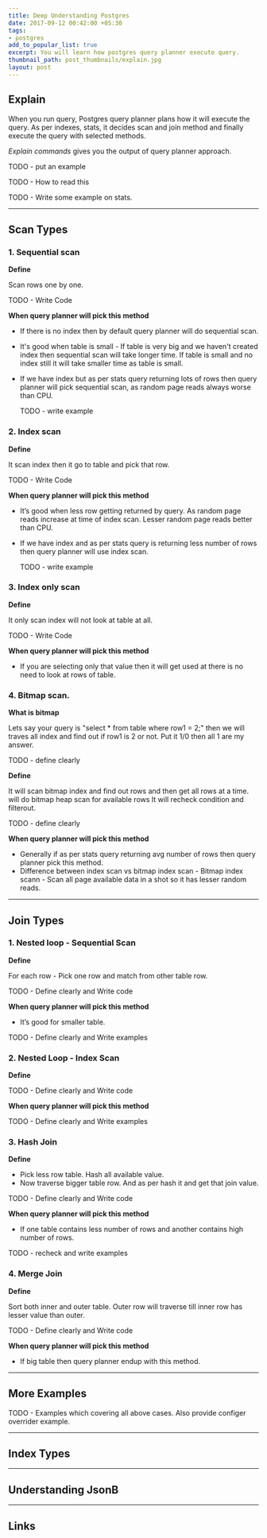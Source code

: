 ```yaml
---
title: Deep Understanding Postgres
date: 2017-09-12 00:42:00 +05:30
tags:
- postgres
add_to_popular_list: true
excerpt: You will learn how postgres query planner execute query.
thumbnail_path: post_thumbnails/explain.jpg
layout: post
---
```


## Explain

When you run query, 
Postgres query planner plans how it will execute the query.
As per indexes, stats, it decides scan and join method and finally execute the query with selected methods.

*Explain commands* gives you the output of query planner approach.

TODO - put an example

TODO - How to read this

TODO - Write some example on stats.

-----

## Scan Types

### 1. Sequential scan

**Define**

Scan rows one by one.

TODO - Write Code

**When query planner will pick this method**

* If there is no index then by default query planner will do sequential scan.
* It's good when table is small - If table is very big and we haven't created index then sequential scan will take longer time. If table is small and no index still it will take smaller time as table is small.
* If we have index but as per stats query returning lots of rows then query planner will pick sequential scan, as random page reads always worse than CPU.

    TODO - write example

### 2. Index scan

**Define**

It scan index then it go to table and pick that row.

TODO - Write Code

**When query planner will pick this method**

* It’s good when less row getting returned by query. As random page reads increase at time of index scan. Lesser random page reads better than CPU.

* If we have index and as per stats query is returning less number of rows then query planner will use index scan.

    TODO - write example

### 3. Index only scan

**Define**

It only scan index will not look at table at all.

TODO - Write Code

**When query planner will pick this method**
* If you are selecting only that value then it will get used at there is no need to look at rows of table.

### 4. Bitmap scan.

**What is bitmap**

Lets say your query is "select * from table where row1 = 2;" then we will traves all index and find out if row1 is 2 or not. Put it 1/0 then all 1 are my answer.

TODO - define clearly

**Define**

It will scan bitmap index and find out rows and then get all rows at a time. will do bitmap heap scan for available rows It will recheck condition and filterout.

TODO - define clearly

**When query planner will pick this method**

* Generally if as per stats query returning avg number of rows then query planner pick this method.
* Difference between index scan vs bitmap index scan - Bitmap index scann - Scan all page available data in a shot so it has lesser random reads.

-----

## Join Types

### 1. Nested loop - Sequential Scan

**Define**

For each row - Pick one row and match from other table row.

TODO - Define clearly and Write code

**When query planner will pick this method**

* It’s good for smaller table.

TODO - Define clearly and Write examples


### 2. Nested Loop - Index Scan

**Define**

TODO - Define clearly and Write code

**When query planner will pick this method**

TODO - Define clearly and Write examples


### 3. Hash Join

**Define**

* Pick less row table. Hash all available value.
* Now traverse bigger table row. And as per hash it and get that join value.

TODO - Define clearly and Write code

**When query planner will pick this method**

* If one table contains less number of rows and another contains high number of rows.

TODO - recheck and write examples


### 4. Merge Join

**Define**

Sort both inner and outer table. Outer row will traverse till inner row has lesser value than outer.

TODO - Define clearly and Write code

**When query planner will pick this method**

* If big table then query planner endup with this method.

-----

## More Examples
TODO - Examples which covering all above cases.
Also provide configer overrider example.

-----


## Index Types

-----

## Understanding JsonB

-----


## Links
